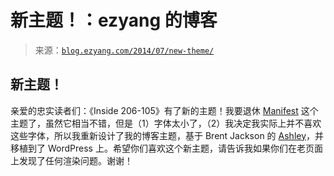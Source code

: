 <!--yml

分类：未分类

日期：2024-07-01 18:17:13

-->

# 新主题！：ezyang 的博客

> 来源：[`blog.ezyang.com/2014/07/new-theme/`](http://blog.ezyang.com/2014/07/new-theme/)

## 新主题！

亲爱的忠实读者们：《Inside 206-105》有了新的主题！我要退休 [Manifest](http://themes.jimbarraud.com/manifest/) 这个主题了，虽然它相当不错，但是（1）字体太小了，（2）我决定我实际上并不喜欢这些字体，所以我重新设计了我的博客主题，基于 Brent Jackson 的 [Ashley](http://jxnblk.com/ashley/)，并移植到了 WordPress 上。希望你们喜欢这个新主题，请告诉我如果你们在老页面上发现了任何渲染问题。谢谢！
